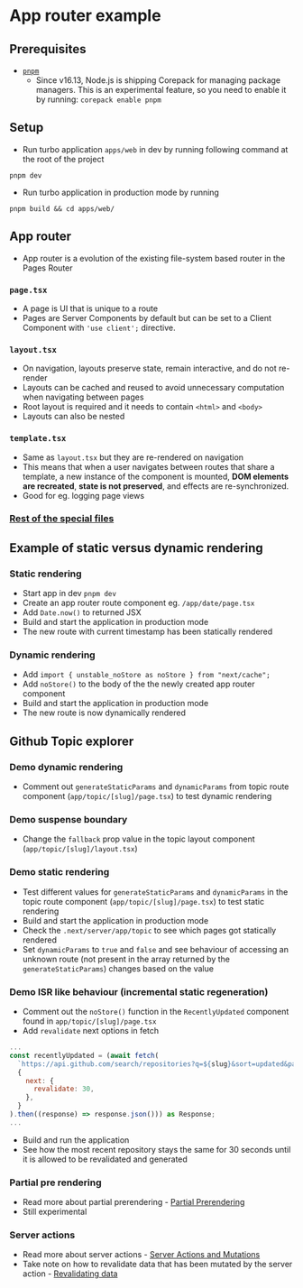 # App router example

## Prerequisites

- [`pnpm`](https://pnpm.io/)
  - Since v16.13, Node.js is shipping Corepack for managing package managers. This is an experimental feature, so you need to enable it by running: `corepack enable pnpm`

## Setup

- Run turbo application `apps/web` in dev by running following command at the root of the project

```
pnpm dev
```

- Run turbo application in production mode by running

```
pnpm build && cd apps/web/
```

## App router

- App router is a evolution of the existing file-system based router in the Pages Router

### `page.tsx`

- A page is UI that is unique to a route
- Pages are Server Components by default but can be set to a Client Component with `'use client';` directive.

### `layout.tsx`

- On navigation, layouts preserve state, remain interactive, and do not re-render
- Layouts can be cached and reused to avoid unnecessary computation when navigating between pages
- Root layout is required and it needs to contain `<html>` and `<body>`
- Layouts can also be nested

### `template.tsx`

- Same as `layout.tsx` but they are re-rendered on navigation
- This means that when a user navigates between routes that share a template, a new instance of the component is mounted, **DOM elements are recreated**, **state is not preserved**, and effects are re-synchronized.
- Good for eg. logging page views

### [Rest of the special files](https://nextjs.org/docs/app/building-your-application/routing#file-conventions)

## Example of static versus dynamic rendering

### Static rendering

- Start app in dev `pnpm dev`
- Create an app router route component eg. `/app/date/page.tsx`
- Add `Date.now()` to returned JSX
- Build and start the application in production mode
- The new route with current timestamp has been statically rendered

### Dynamic rendering

- Add `import { unstable_noStore as noStore } from "next/cache";`
- Add `noStore()` to the body of the the newly created app router component
- Build and start the application in production mode
- The new route is now dynamically rendered

## Github Topic explorer

### Demo dynamic rendering

- Comment out `generateStaticParams` and `dynamicParams` from topic route component (`app/topic/[slug]/page.tsx`) to test dynamic rendering

### Demo suspense boundary

- Change the `fallback` prop value in the topic layout component (`app/topic/[slug]/layout.tsx`)

### Demo static rendering

- Test different values for `generateStaticParams` and `dynamicParams` in the topic route component (`app/topic/[slug]/page.tsx`) to test static rendering
- Build and start the application in production mode
- Check the `.next/server/app/topic` to see which pages got statically rendered
- Set `dynamicParams` to `true` and `false` and see behaviour of accessing an unknown route (not present in the array returned by the `generateStaticParams`) changes based on the value

### Demo ISR like behaviour (incremental static regeneration)

- Comment out the `noStore()` function in the `RecentlyUpdated` component found in `app/topic/[slug]/page.tsx`
- Add `revalidate` next options in fetch

```js
...
const recentlyUpdated = (await fetch(
  `https://api.github.com/search/repositories?q=${slug}&sort=updated&page=1&per_page=1`,
  {
    next: {
      revalidate: 30,
    },
  }
).then((response) => response.json())) as Response;
...
```

- Build and run the application
- See how the most recent repository stays the same for 30 seconds until it is allowed to be revalidated and generated

### Partial pre rendering

- Read more about partial prerendering - [Partial Prerendering](https://nextjs.org/learn/dashboard-app/partial-prerendering)
- Still experimental

### Server actions

- Read more about server actions - [Server Actions and Mutations](https://nextjs.org/docs/app/building-your-application/data-fetching/server-actions-and-mutations)
- Take note on how to revalidate data that has been mutated by the server action - [Revalidating data](https://nextjs.org/docs/app/building-your-application/data-fetching/server-actions-and-mutations#revalidating-data)
